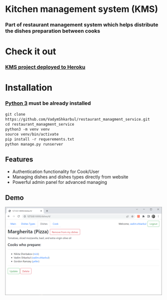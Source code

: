 # Kitchen management system (KMS)

### Part of restaurant management system which helps distribute the dishes preparation between cooks

# Check it out

### [KMS project deployed to Heroku](#)

# Installation

### [Python 3](https://www.python.org/downloads/) must be already installed

```shell
git clone https://github.com/VadymShkarbul/restaurant_managment_service.git
cd restaurant_managment_service
python3 -m venv venv
source venv/bin/activate
pip install -r requerements.txt
python manage.py runserver
```

## Features

* Authentication functionality for Cook/User
* Managing dishes and dishes types directly from website
* Powerful admin panel for advanced managing

## Demo

![Website interface](dish_detail_page.png)